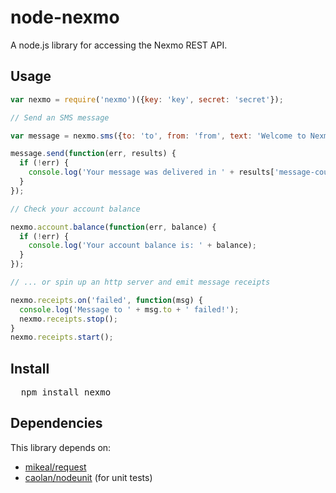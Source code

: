 # node-nexmo
A node.js library for accessing the Nexmo REST API.

## Usage

```javascript
var nexmo = require('nexmo')({key: 'key', secret: 'secret'});

// Send an SMS message

var message = nexmo.sms({to: 'to', from: 'from', text: 'Welcome to Nexmo from Node!'});

message.send(function(err, results) {
  if (!err) {
    console.log('Your message was delivered in ' + results['message-count'] + ' part(s)!');
  }
});

// Check your account balance

nexmo.account.balance(function(err, balance) {
  if (!err) {
    console.log('Your account balance is: ' + balance);
  }
});

// ... or spin up an http server and emit message receipts

nexmo.receipts.on('failed', function(msg) {
  console.log('Message to ' + msg.to + ' failed!');
  nexmo.receipts.stop();
}
nexmo.receipts.start();

```

## Install

<pre>
  npm install nexmo
</pre>

## Dependencies

This library depends on:

* [mikeal/request](https://github.com/mikeal/request)
* [caolan/nodeunit](https://github.com/caolan/nodeunit) (for unit tests)
